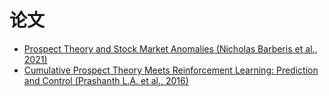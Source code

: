 # 论文

- [Prospect Theory and Stock Market Anomalies (Nicholas Barberis et al., 2021)](https://leetah666.github.io/Notes/papers/prospect_theory_and_stock_market_anomalies)
- [Cumulative Prospect Theory Meets Reinforcement Learning: Prediction and Control (Prashanth L.A. et al., 2016)](https://leetah666.github.io/Notes/papers/CPT_meets_RL)